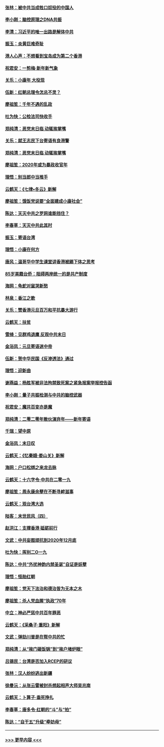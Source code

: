 #### [张林：被中共当成牲口奴役的中国人](../pages/nsc993/n11782397.md?t=01110002) 
#### [李小刚：脑控原理之DNA共振](../pages/nsc993/n11780962.md?t=01110002) 
#### [李清：习近平的唯一出路是解体中共](../pages/nsc993/n11780866.md?t=01110002) 
#### [振玉：炎黄巨难奇耻](../pages/nsc993/n11779632.md?t=01110002) 
#### [港人心声：不想看到宝岛成为第二个香港](../pages/nsc993/n11778817.md?t=01110002) 
#### [祝君安：一剪梅‧新年新气象](../pages/nsc993/n11776340.md?t=01110002) 
#### [关乐：小康年 大役现](../pages/nsc993/n11774213.md?t=01110002) 
#### [伍新：红朝总理令怎总不灵？](../pages/nsc993/n11770813.md?t=01110002) 
#### [廖祖笙：千年不遇的乱政](../pages/nsc993/n11770373.md?t=01110002) 
#### [吐为快：公检法司快收手](../pages/nsc993/n11770359.md?t=01110002) 
#### [郑纯清：恶党末日临 动辄挨掌嘴](../pages/nsc993/n11769912.md?t=01110002) 
#### [关乐：就王志民下台寄语有良港警](../pages/nsc993/n11769903.md?t=01110002) 
#### [郑纯清：恶党末日临 动辄挨掌嘴](../pages/nsc993/n11769356.md?t=01110002) 
#### [廖祖笙：2020年或为暴政收官年](../pages/nsc993/n11768216.md?t=01110002) 
#### [理悟：别当郎中当推手](../pages/nsc993/n11768243.md?t=01110002) 
#### [云鹤天：《七律▪冬云》新解](../pages/nsc993/n11768204.md?t=01110002) 
#### [廖祖笙：饿饭党说要“全面建成小康社会”](../pages/nsc993/n11767482.md?t=01110002) 
#### [陈达：天灭中共之罗网谁能挡住？](../pages/nsc993/n11767465.md?t=01110002) 
#### [李春草：天灭中共此其时](../pages/nsc993/n11767452.md?t=01110002) 
#### [振玉：寄语台湾](../pages/nsc993/n11767432.md?t=01110002) 
#### [理悟：小康在何方](../pages/nsc993/n11767394.md?t=01110002) 
#### [唐风：温哥华中学生课堂讲香港被踢下体之思考](../pages/nsc993/n11766848.md?t=01110002) 
#### [85岁美籍台侨：阻碍两岸统一的是共产制度](../pages/nsc993/n11765043.md?t=01110002) 
#### [海网：龟蛇对鼠哭新愁](../pages/nsc993/n11764895.md?t=01110002) 
#### [林泉：香江之歌](../pages/nsc993/n11764415.md?t=01110002) 
#### [关乐：赞香港元旦百万和平抗暴大游行](../pages/nsc993/n11764382.md?t=01110002) 
#### [云鹤天：扶贫](../pages/nsc993/n11764245.md?t=01110002) 
#### [雪绮：见群鸡退鹰  反观中共末日](../pages/nsc993/n11762112.md?t=01110002) 
#### [金浴凤：元旦寄语迷中帝](../pages/nsc993/n11761788.md?t=01110002) 
#### [伍新：贺中华民国《反渗透法》通过](../pages/nsc993/n11761994.md?t=01110002) 
#### [理悟：迎新曲](../pages/nsc993/n11761152.md?t=01110002) 
#### [谢燕益：杨胜军被非法拘禁致死案之紧急报案举报控告函](../pages/nsc993/n11756134.md?t=01110002) 
#### [李小刚：量子共振检测与中共的脑控武器](../pages/nsc993/n11754518.md?t=01110002) 
#### [祝君安：魔共百变亦是魔](../pages/nsc993/n11754469.md?t=01110002) 
#### [郑纯清：二零二零年散伙演弃年——新年寄语](../pages/nsc993/n11754195.md?t=01110002) 
#### [千瑞：望中原](../pages/nsc993/n11754159.md?t=01110002) 
#### [金浴凤：末日叹](../pages/nsc993/n11752359.md?t=01110002) 
#### [云鹤天：《忆秦娥‧娄山关》新解](../pages/nsc993/n11752348.md?t=01110002) 
#### [海网：户口松绑之来龙去脉](../pages/nsc993/n11752328.md?t=01110002) 
#### [云鹤天：十六字令‧中共在二零一九](../pages/nsc993/n11752305.md?t=01110002) 
#### [廖祖笙：周永康余孽在不断寻衅滋事](../pages/nsc993/n11751013.md?t=01110002) 
#### [云鹤天：观台湾大选](../pages/nsc993/n11751007.md?t=01110002) 
#### [陆客：末世民风（四）](../pages/nsc993/n11749203.md?t=01110002) 
#### [赵洪江：支撑香港 砥砺前行](../pages/nsc993/n11748482.md?t=01110002) 
#### [文武：中共妄图顽抗到2020年12月底](../pages/nsc993/n11748446.md?t=01110002) 
#### [吐为快：挥别二O一九](../pages/nsc993/n11748411.md?t=01110002) 
#### [陈达：中共“外扰神韵内禁圣诞”自证是妖孽](../pages/nsc993/n11748226.md?t=01110002) 
#### [理悟：怪胎红朝](../pages/nsc993/n11748206.md?t=01110002) 
#### [廖祖笙：党天下法治和德治皆为无本之木](../pages/nsc993/n11748135.md?t=01110002) 
#### [廖祖笙：杀人党血腥“执政”70年](../pages/nsc993/n11745144.md?t=01110002) 
#### [中立：神必严惩中共百年罪恶](../pages/nsc993/n11744970.md?t=01110002) 
#### [云鹤天：《采桑子‧重阳》新解](../pages/nsc993/n11744948.md?t=01110002) 
#### [文武：弹劾川普是在帮中共的忙](../pages/nsc993/n11744758.md?t=01110002) 
#### [郑纯清：从“挨门砸饭锅”到“挨户堵炉眼”](../pages/nsc993/n11744745.md?t=01110002) 
#### [吕锡民：台湾是否加入RCEP的研议](../pages/nsc993/n11744701.md?t=01110002) 
#### [张林：汉人纷纷逃出新疆](../pages/nsc993/n11743530.md?t=01110002) 
#### [徐曼沅：从张云雷被封杀想起相声大师吴兆南](../pages/nsc993/n11741816.md?t=01110002) 
#### [云鹤天：卜算子‧垂死挣扎](../pages/nsc993/n11739956.md?t=01110002) 
#### [李春草：唐多令‧红朝的“斗”与“拍”](../pages/nsc993/n11739830.md?t=01110002) 
#### [陈达：“自干五”升级“牵妨母”](../pages/nsc993/n11739724.md?t=01110002) 

----
#### [ >>> 更早内容 <<< ](../indexes/nsc993-earlier.md)
